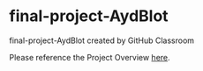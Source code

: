 # final-project-AydBlot
final-project-AydBlot created by GitHub Classroom

Please reference the Project Overview [here](https://github.com/cu-ecen-5013/final-project-AydBlot/wiki/ECEN5013-Project-Overview).
